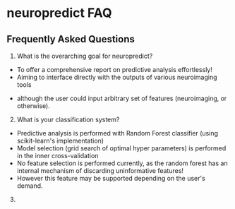 # neuropredict FAQ

## Frequently Asked Questions

1. What is the overarching goal for neuropredict?
  * To offer a comprehensive report on predictive analysis effortlessly!
  * Aiming to interface directly with the outputs of various neuroimaging tools
   - although the user could input arbitrary set of features (neuroimaging, or otherwise).
2. What is your classification system?
  * Predictive analysis is performed with Random Forest classifier (using scikit-learn's implementation) 
  * Model selection (grid search of optimal hyper parameters) is performed in the inner cross-validation
  * No feature selection is performed currently, as the random forest has an internal mechanism of discarding uninformative features! 
   * However this feature may be supported depending on the user's demand.
3.    
   
